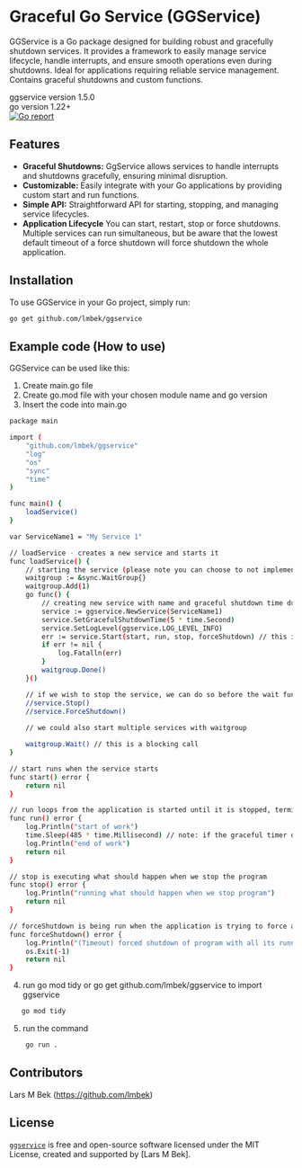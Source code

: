 # Graceful Go Service (GGService)
GGService is a Go package designed for building robust and gracefully shutdown services. It provides a framework to easily manage service lifecycle, handle interrupts, and ensure smooth operations even during shutdowns. Ideal for applications requiring reliable service management. Contains graceful shutdowns and custom functions.

ggservice version 1.5.0 <br>
go version 1.22+ <br>
[![Go report][go_report_img]][go_report_url]

## Features
- **Graceful Shutdowns:** GgService allows services to handle interrupts and shutdowns gracefully, ensuring minimal disruption.
- **Customizable:** Easily integrate with your Go applications by providing custom start and run functions.
- **Simple API:** Straightforward API for starting, stopping, and managing service lifecycles.
- **Application Lifecycle** You can start, restart, stop or force shutdowns. Multiple services can run simultaneous, but be aware that the lowest default timeout of a force shutdown will force shutdown the whole application.

## Installation
To use GGService in your Go project, simply run:

```bash
go get github.com/lmbek/ggservice
```

## Example code (How to use)
GGService can be used like this:

1) Create main.go file
2) Create go.mod file with your chosen module name and go version 
3) Insert the code into main.go
```bash
package main

import (
	"github.com/lmbek/ggservice"
	"log"
	"os"
	"sync"
	"time"
)

func main() {
	loadService()
}

var ServiceName1 = "My Service 1"

// loadService - creates a new service and starts it
func loadService() {
	// starting the service (please note you can choose to not implement any of these by using nil instead)
	waitgroup := &sync.WaitGroup{}
	waitgroup.Add(1)
	go func() {
		// creating new service with name and graceful shutdown time duration
		service := ggservice.NewService(ServiceName1)
		service.SetGracefulShutdownTime(5 * time.Second)
		service.SetLogLevel(ggservice.LOG_LEVEL_INFO)
		err := service.Start(start, run, stop, forceShutdown) // this is a blocking call
		if err != nil {
			log.Fatalln(err)
		}
		waitgroup.Done()
	}()

	// if we wish to stop the service, we can do so before the wait function with a waitgroup goroutine
	//service.Stop()
	//service.ForceShutdown()
	
	// we could also start multiple services with waitgroup

	waitgroup.Wait() // this is a blocking call
}

// start runs when the service starts
func start() error {
	return nil
}

// run loops from the application is started until it is stopped, terminated or ForceShutdown (please use with time.Sleep in between frames)
func run() error {
	log.Println("start of work")
	time.Sleep(485 * time.Millisecond) // note: if the graceful timer duration is below amount of work needed to be done, it will forceExit
	log.Println("end of work")
	return nil
}

// stop is executing what should happen when we stop the program
func stop() error {
	log.Println("running what should happen when we stop program")
	return nil
}

// forceShutdown is being run when the application is trying to force a shutdown (non-gracefully)
func forceShutdown() error {
	log.Println("(Timeout) forced shutdown of program with all its running services")
	os.Exit(-1)
	return nil
}
```
4) run go mod tidy or go get github.com/lmbek/ggservice to import ggservice
```bash
   go mod tidy
```
5) run the command
```bash
    go run .
```

## Contributors
Lars M Bek (https://github.com/lmbek)


## License
[`ggservice`][repos_url] is free and open-source software licensed under the MIT License, created and supported by [Lars M Bek]. 


<!-- Go links -->
[repos_url]: https://github.com/lmbek/ggservice
[go_version_img]: go1.22+
[go_dev_url]: https://pkg.go.dev/github.com/lmbek/ggservice
[go_report_img]: https://goreportcard.com/badge/github.com/lmbek/ggservice
[go_report_url]: https://goreportcard.com/report/github.com/lmbek/ggservice